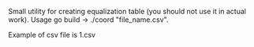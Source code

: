 Small utility for creating equalization table (you should not use it in actual work).
Usage go build -> ./coord "file_name.csv".

Example of csv file is 1.csv
